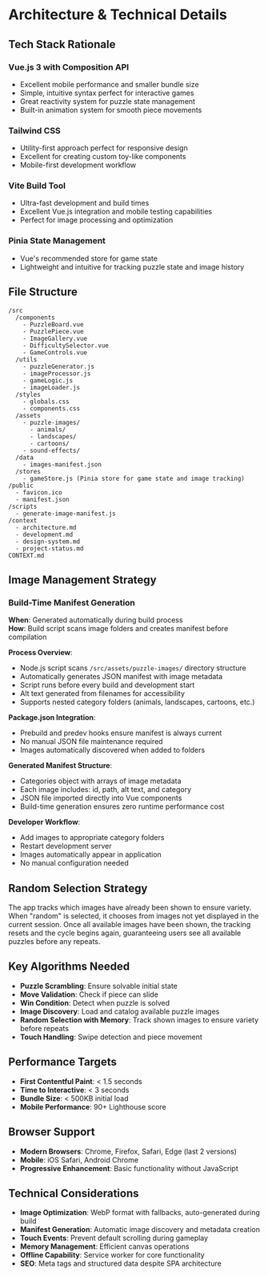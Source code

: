 # Architecture & Technical Details

## Tech Stack Rationale

### Vue.js 3 with Composition API
- Excellent mobile performance and smaller bundle size
- Simple, intuitive syntax perfect for interactive games
- Great reactivity system for puzzle state management
- Built-in animation system for smooth piece movements

### Tailwind CSS
- Utility-first approach perfect for responsive design
- Excellent for creating custom toy-like components
- Mobile-first development workflow

### Vite Build Tool
- Ultra-fast development and build times
- Excellent Vue.js integration and mobile testing capabilities
- Perfect for image processing and optimization

### Pinia State Management
- Vue's recommended store for game state
- Lightweight and intuitive for tracking puzzle state and image history

## File Structure

```
/src
  /components
    - PuzzleBoard.vue
    - PuzzlePiece.vue
    - ImageGallery.vue
    - DifficultySelector.vue
    - GameControls.vue
  /utils
    - puzzleGenerator.js
    - imageProcessor.js
    - gameLogic.js
    - imageLoader.js
  /styles
    - globals.css
    - components.css
  /assets
    - puzzle-images/
      - animals/
      - landscapes/
      - cartoons/
    - sound-effects/
  /data
    - images-manifest.json
  /stores
    - gameStore.js (Pinia store for game state and image tracking)
/public
  - favicon.ico
  - manifest.json
/scripts
  - generate-image-manifest.js
/context
  - architecture.md
  - development.md
  - design-system.md
  - project-status.md
CONTEXT.md
```

## Image Management Strategy

### Build-Time Manifest Generation
**When**: Generated automatically during build process  
**How**: Build script scans image folders and creates manifest before compilation

**Process Overview**:
- Node.js script scans `/src/assets/puzzle-images/` directory structure
- Automatically generates JSON manifest with image metadata
- Script runs before every build and development start
- Alt text generated from filenames for accessibility
- Supports nested category folders (animals, landscapes, cartoons, etc.)

**Package.json Integration**:
- Prebuild and predev hooks ensure manifest is always current
- No manual JSON file maintenance required
- Images automatically discovered when added to folders

**Generated Manifest Structure**:
- Categories object with arrays of image metadata
- Each image includes: id, path, alt text, and category
- JSON file imported directly into Vue components
- Build-time generation ensures zero runtime performance cost

**Developer Workflow**:
- Add images to appropriate category folders
- Restart development server
- Images automatically appear in application
- No manual configuration needed

## Random Selection Strategy

The app tracks which images have already been shown to ensure variety. When "random" is selected, it chooses from images not yet displayed in the current session. Once all available images have been shown, the tracking resets and the cycle begins again, guaranteeing users see all available puzzles before any repeats.

## Key Algorithms Needed

- **Puzzle Scrambling**: Ensure solvable initial state
- **Move Validation**: Check if piece can slide
- **Win Condition**: Detect when puzzle is solved
- **Image Discovery**: Load and catalog available puzzle images
- **Random Selection with Memory**: Track shown images to ensure variety before repeats
- **Touch Handling**: Swipe detection and piece movement

## Performance Targets

- **First Contentful Paint**: < 1.5 seconds
- **Time to Interactive**: < 3 seconds
- **Bundle Size**: < 500KB initial load
- **Mobile Performance**: 90+ Lighthouse score

## Browser Support

- **Modern Browsers**: Chrome, Firefox, Safari, Edge (last 2 versions)
- **Mobile**: iOS Safari, Android Chrome
- **Progressive Enhancement**: Basic functionality without JavaScript

## Technical Considerations

- **Image Optimization**: WebP format with fallbacks, auto-generated during build
- **Manifest Generation**: Automatic image discovery and metadata creation
- **Touch Events**: Prevent default scrolling during gameplay
- **Memory Management**: Efficient canvas operations
- **Offline Capability**: Service worker for core functionality
- **SEO**: Meta tags and structured data despite SPA architecture